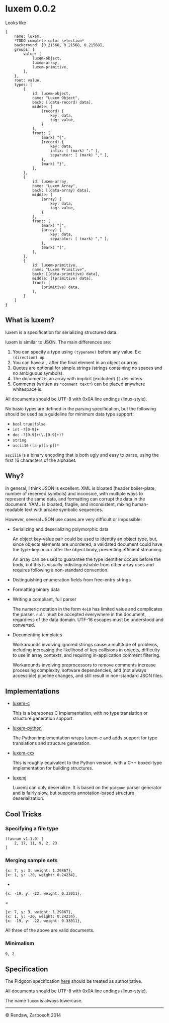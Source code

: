 # luxem 0.0.2

Looks like

```
{
    name: luxem,
    *TODO complete color selection*
	background: [0.21568, 0.21568, 0.21568],
	groups: {
	    value: [
	        luxem-object,
	        luxem-array,
	        luxem-primitive,
	    ],
	},
	root: value,
	types: [
		{
		    id: luxem-object,
			name: "Luxem Object",
			back: [(data-record) data],
			middle: [
			    (record) {
			        key: data,
			        tag: value,
			    }
            ],
			front: [
				(mark) "{",
				(record) {
					key: data,
					infix: [ (mark) ":" ],
					separator: [ (mark) "," ],
				},
				(mark) "}",
			],
		},
		{
		    id: luxem-array,
			name: "Luxem Array",
			back: [(data-array) data],
			middle: [
			    (array) {
			        key: data,
			        tag: value,
			    }
            ],
			front: [
				(mark) "[",
				(array) {
					key: data,
					separator: [ (mark) "," ],
				},
				(mark) "]",
			],
		},
		{
		    id: luxem-primitive,
			name: "Luxem Primitive",
			back: [(data-primitive) data],
			middle: [(primitive) data],
			front: [
				(primitive) data,
			],
		}
	]
}
```

## What is luxem?

luxem is a specification for serializing structured data.  

luxem is similar to JSON.  The main differences are:

1. You can specify a type using `(typename)` before any value. Ex: `(direction) up`.
2. You can have a `,` after the final element in an object or array.
3. Quotes are optional for simple strings (strings containing no spaces and no ambiguous symbols).
4. The document is an array with implicit (excluded) `[]` delimiters.
5. Comments (written as `*comment text*`) can be placed anywhere whitespace is.

All documents should be UTF-8 with 0x0A line endings (linux-style).

No basic types are defined in the parsing specification, but the following should be used as a guideline for minimum data type support:

* `bool` `true|false`
* `int` `-?[0-9]+`
* `dec` `-?[0-9]+(\.[0-9]+)?`
* `string`
* `ascii16` `([a-p][a-p])*`

`ascii16` is a binary encoding that is both ugly and easy to parse, using the first 16 characters of the alphabet.

## Why?

In general, I think JSON is excellent.  XML is bloated (header boiler-plate, number of reserved symbols) and inconsice, with multiple ways to represent the same data, and formatting can corrupt the data in the document.  YAML is bloated, fragile, and inconsistent, mixing human-readable text with arcane symbolic sequences.

However, several JSON use cases are very difficult or impossible:

- Serializing and deserializing polymorphic data

  An object key-value pair could be used to identify an object type, but, since objects elements are unordered, a validated document could have the type-key occur after the object body, preventing efficient streaming.

  An array can be used to guarantee the type identifier occurs before the body, but this is visually indistinguishable from other array uses and requires following a non-standard convention.

- Distinguishing enumeration fields from free-entry strings

- Formatting binary data

- Writing a compliant, full parser

  The numeric notation in the form `4e10` has limited value and complicates the parser.  `null` must be accepted everywhere in the document, regardless of the data domain.  UTF-16 escapes must be understood and converted.

- Documenting templates

  Workarounds involving ignored strings cause a multitude of problems, including increasing the likelihood of key collisions in objects, difficulty to use in array contexts, and requiring in-application comment filtering.  

  Workarounds involving preprocessors to remove comments increase processing complexity, software dependencies, and (not always accessible) pipeline changes, and still result in non-standard JSON files.

## Implementations

- [luxem-c](https://github.com/Rendaw/luxem-c)

  This is a barebones C implementation, with no type translation or structure generation support.

- [luxem-python](https://github.com/Rendaw/luxem-python)

  The Python implementation wraps luxem-c and adds support for type translations and structure generation.

- [luxem-cxx](https://github.com/Rendaw/luxem-cxx)

  This is roughly equivalent to the Python version, with a C++ boxed-type implementation for building structures.

- [luxemj](https://github.com/Rendaw/luxemj)

  Luxemj can only deserialize.  It is based on the `pidgoon` parser generator and is fairly slow, but supports annotation-based structure deserialization.

## Cool Tricks

### Specifying a file type

```luxem
(favnum v1.1.0) [
	2, 17, 11, 9, 2, 23
]
```

### Merging sample sets

```luxem
{x: 7, y: 3, weight: 1.29867},
{x: 1, y: -20, weight: 0.24234},
```

+

```luxem
{x: -19, y: -22, weight: 0.33011},
```

 =

```luxem
{x: 7, y: 3, weight: 1.29867},
{x: 1, y: -20, weight: 0.24234},
{x: -19, y: -22, weight: 0.33011},
```

All three of the above are valid documents.

### Minimalism

```luxem
9, 2
```

## Specification
The Pidgoon specification [here](https://github.com/Rendaw/luxemj/blob/master/src/main/resources/luxem.pidgoon) should be treated as authoritative.

All documents should be UTF-8 with 0x0A line endings (linux-style).

The name `luxem` is always lowercase.

---
&copy; Rendaw, Zarbosoft 2014

